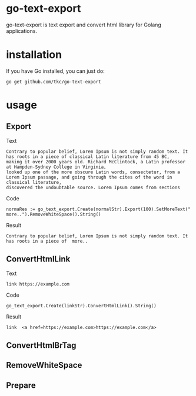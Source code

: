 # go-text-export
go-text-export is text export and convert html library for Golang applications.

# installation

If you have Go installed, you can just do:

```shell
go get github.com/tkc/go-text-export
```

# usage

## Export

Text
```
Contrary to popular belief, Lorem Ipsum is not simply random text. It has roots in a piece of classical Latin literature from 45 BC,
making it over 2000 years old. Richard McClintock, a Latin professor at Hampden-Sydney College in Virginia,
looked up one of the more obscure Latin words, consectetur, from a Lorem Ipsum passage, and going through the cites of the word in classical literature,
discovered the undoubtable source. Lorem Ipsum comes from sections
```

Code
```
normaRes := go_text_export.Create(normalStr).Export(100).SetMoreText(" more..").RemoveWhiteSpace().String()
```

Result
```
Contrary to popular belief, Lorem Ipsum is not simply random text. It has roots in a piece of  more..
```

## ConvertHtmlLink


Text
```
link https://example.com
```

Code
```
go_text_export.Create(linkStr).ConvertHtmlLink().String()
```

Result
```
link  <a href=https://example.com>https://example.com</a>
```

## ConvertHtmlBrTag
## RemoveWhiteSpace
## Prepare
